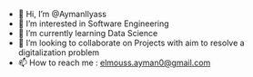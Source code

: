 - 👋 Hi, I’m @AymanIlyass
- 👀 I’m interested in Software Engineering
- 🌱 I’m currently learning Data Science
- 💞️ I’m looking to collaborate on Projects with aim to resolve a digitalization problem
- 📫 How to reach me : elmouss.ayman0@gmail.com

<!---
AymanIlyass/AymanIlyass is a ✨ special ✨ repository because its `README.md` (this file) appears on your GitHub profile.
You can click the Preview link to take a look at your changes.
--->
